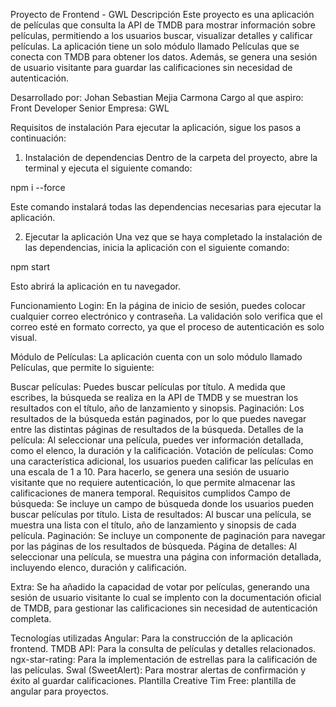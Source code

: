 Proyecto de Frontend - GWL
Descripción
Este proyecto es una aplicación de películas que consulta la API de TMDB para mostrar información sobre películas, permitiendo a los usuarios buscar, visualizar detalles y calificar películas. La aplicación tiene un solo módulo llamado Películas que se conecta con TMDB para obtener los datos. Además, se genera una sesión de usuario visitante para guardar las calificaciones sin necesidad de autenticación.

Desarrollado por:
Johan Sebastian Mejia Carmona
Cargo al que aspiro: Front Developer Senior
Empresa: GWL

Requisitos de instalación
Para ejecutar la aplicación, sigue los pasos a continuación:

1. Instalación de dependencias
Dentro de la carpeta del proyecto, abre la terminal y ejecuta el siguiente comando:

npm i --force

Este comando instalará todas las dependencias necesarias para ejecutar la aplicación.

2. Ejecutar la aplicación
Una vez que se haya completado la instalación de las dependencias, inicia la aplicación con el siguiente comando:

npm start

Esto abrirá la aplicación en tu navegador.

Funcionamiento
Login:
En la página de inicio de sesión, puedes colocar cualquier correo electrónico y contraseña. La validación solo verifica que el correo esté en formato correcto, ya que el proceso de autenticación es solo visual.

Módulo de Películas:
La aplicación cuenta con un solo módulo llamado Películas, que permite lo siguiente:

Buscar películas: Puedes buscar películas por título. A medida que escribes, la búsqueda se realiza en la API de TMDB y se muestran los resultados con el título, año de lanzamiento y sinopsis.
Paginación: Los resultados de la búsqueda están paginados, por lo que puedes navegar entre las distintas páginas de resultados de la búsqueda.
Detalles de la película: Al seleccionar una película, puedes ver información detallada, como el elenco, la duración y la calificación.
Votación de películas: Como una característica adicional, los usuarios pueden calificar las películas en una escala de 1 a 10. Para hacerlo, se genera una sesión de usuario visitante que no requiere autenticación, lo que permite almacenar las calificaciones de manera temporal.
Requisitos cumplidos
Campo de búsqueda: Se incluye un campo de búsqueda donde los usuarios pueden buscar películas por título.
Lista de resultados: Al buscar una película, se muestra una lista con el título, año de lanzamiento y sinopsis de cada película.
Paginación: Se incluye un componente de paginación para navegar por las páginas de los resultados de búsqueda.
Página de detalles: Al seleccionar una película, se muestra una página con información detallada, incluyendo elenco, duración y calificación.

Extra:
Se ha añadido la capacidad de votar por películas, generando una sesión de usuario visitante lo cual se implento con la documentación oficial de TMDB, para gestionar las calificaciones sin necesidad de autenticación completa.

Tecnologías utilizadas
Angular: Para la construcción de la aplicación frontend.
TMDB API: Para la consulta de películas y detalles relacionados.
ngx-star-rating: Para la implementación de estrellas para la calificación de las películas.
Swal (SweetAlert): Para mostrar alertas de confirmación y éxito al guardar calificaciones.
Plantilla Creative Tim Free: plantilla de angular para proyectos.